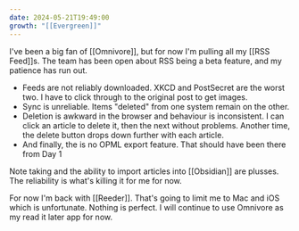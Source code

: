 ```yaml
---
date: 2024-05-21T19:49:00
growth: "[[Evergreen]]"
---
```

I've been a big fan of [[Omnivore]], but for now I'm pulling all my [[RSS Feed]]s. The team has been open about RSS being a beta feature, and my patience has run out.

- Feeds are not reliably downloaded. XKCD and PostSecret are the worst two. I have to click through to the original post to get images.
- Sync is unreliable. Items "deleted" from one system remain on the other.
- Deletion is awkward in the browser and behaviour is inconsistent. I can click an article to delete it, then the next without problems. Another time, the delete button drops down further with each article.
- And finally, the is no OPML export feature. That should have been there from Day 1

Note taking and the ability to import articles into [[Obsidian]] are plusses. The reliability is what's killing it for me for now.

For now I'm back with [[Reeder]]. That's going to limit me to Mac and iOS which is unfortunate. Nothing is perfect. I will continue to use Omnivore as my read it later app for now.